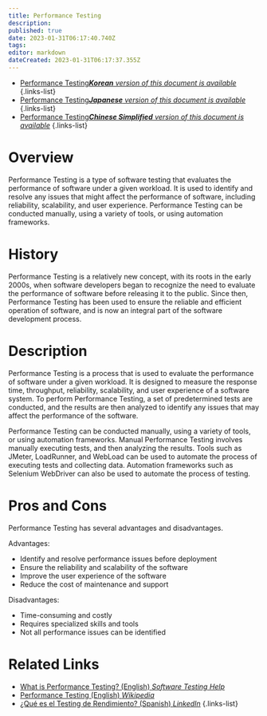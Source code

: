 ```yaml
---
title: Performance Testing
description: 
published: true
date: 2023-01-31T06:17:40.740Z
tags: 
editor: markdown
dateCreated: 2023-01-31T06:17:37.355Z
---
```


- [Performance Testing***Korean** version of this document is available*](/ko/Knowledge-base/Dictionary/performance-testing)
{.links-list}
- [Performance Testing***Japanese** version of this document is available*](/ja/Knowledge-base/Dictionary/performance-testing)
{.links-list}
- [Performance Testing***Chinese Simplified** version of this document is available*](/zh/Knowledge-base/Dictionary/performance-testing)
{.links-list}

  
# Overview
Performance Testing is a type of software testing that evaluates the performance of software under a given workload. It is used to identify and resolve any issues that might affect the performance of software, including reliability, scalability, and user experience. Performance Testing can be conducted manually, using a variety of tools, or using automation frameworks. 

# History
Performance Testing is a relatively new concept, with its roots in the early 2000s, when software developers began to recognize the need to evaluate the performance of software before releasing it to the public. Since then, Performance Testing has been used to ensure the reliable and efficient operation of software, and is now an integral part of the software development process. 

# Description
Performance Testing is a process that is used to evaluate the performance of software under a given workload. It is designed to measure the response time, throughput, reliability, scalability, and user experience of a software system. To perform Performance Testing, a set of predetermined tests are conducted, and the results are then analyzed to identify any issues that may affect the performance of the software. 

Performance Testing can be conducted manually, using a variety of tools, or using automation frameworks. Manual Performance Testing involves manually executing tests, and then analyzing the results. Tools such as JMeter, LoadRunner, and WebLoad can be used to automate the process of executing tests and collecting data. Automation frameworks such as Selenium WebDriver can also be used to automate the process of testing. 

# Pros and Cons 
Performance Testing has several advantages and disadvantages. 

Advantages: 
- Identify and resolve performance issues before deployment
- Ensure the reliability and scalability of the software
- Improve the user experience of the software
- Reduce the cost of maintenance and support

Disadvantages: 
- Time-consuming and costly
- Requires specialized skills and tools 
- Not all performance issues can be identified

# Related Links
- [What is Performance Testing? (English) *Software Testing Help*](https://www.softwaretestinghelp.com/performance-testing/)
- [Performance Testing (English) *Wikipedia*](https://en.wikipedia.org/wiki/Performance_testing)
- [¿Qué es el Testing de Rendimiento? (Spanish) *LinkedIn*](https://www.linkedin.com/pulse/qu%C3%A9-es-el-testing-de-rendimiento-juan-c%C3%A1rdenas/)
{.links-list}